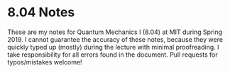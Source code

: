 # 8.04 Notes

These are my notes for Quantum Mechanics I (8.04) at MIT during Spring 2019.
I cannot guarantee the accuracy of these notes, because they were
quickly typed up (mostly) during the lecture with minimal proofreading.
I take responsibility for all errors found in the document.
Pull requests for typos/mistakes welcome!
